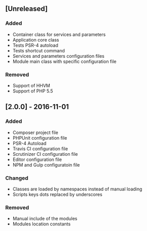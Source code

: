 ## [Unreleased]
### Added
- Container class for services and parameters
- Application core class
- Tests PSR-4 autoload
- Tests shortcut command
- Services and parameters configuration files
- Module main class with specific configuration file

### Removed
- Support of HHVM
- Support of PHP 5.5

## [2.0.0] - 2016-11-01
### Added
* Composer project file
* PHPUnit configuration file
* PSR-4 Autoload
* Travis CI configuration file
* Scrutinizer CI configuration file
* Editor configuration file
* NPM and Gulp configuratoin file

### Changed
* Classes are loaded by namespaces instead of manual loading
* Scripts keys dots replaced by underscores

### Removed
* Manual include of the modules
* Modules location constants
